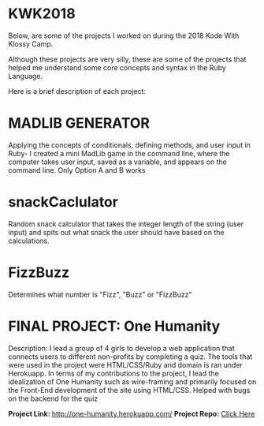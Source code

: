 # KWK2018

Below, are some of the projects I worked on during the 2018 Kode With Klossy Camp.

Although these projects are very silly, these are some of the projects that helped me understand some core concepts and syntax in the Ruby Language. 

Here is a brief description of each project:

# MADLIB GENERATOR
Applying the concepts of conditionals, defining methods, and user input in Ruby- I created a mini MadLib game in the command line, where the computer takes user input, saved as a variable, and appears on the command line. Only Option A and B works

# snackCaclulator
Random snack calculator that takes the integer length of the string (user input) and spits out what snack the user should have based on the calculations.

# FizzBuzz

Determines what number is "Fizz", "Buzz" or "FizzBuzz" 

# FINAL PROJECT: One Humanity 
Description: I lead a group of 4 girls to develop a web application that connects users to different non-profits by completing a quiz. The tools that were used in the project were HTML/CSS/Ruby and domain is ran under Herokuapp. In terms of my contributions to the project, I lead the idealization of One Humanity such as wire-framing and primarily focused on the Front-End development of the site using HTML/CSS. Helped with bugs on the backend for the quiz


<strong> Project Link: </strong> http://one-humanity.herokuapp.com/
<break></break>
  <strong>Project Repo:</strong>
<a href = "https://github.com/AnnieGregg/kwk-l1-flowchart-project-template-kwk-students-l1-chi-080618/tree/master/app"> Click Here </a>
